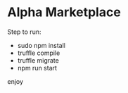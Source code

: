 # Alpha Marketplace
Step to run:
- sudo npm install
- truffle compile
- truffle migrate
- npm run start

enjoy
